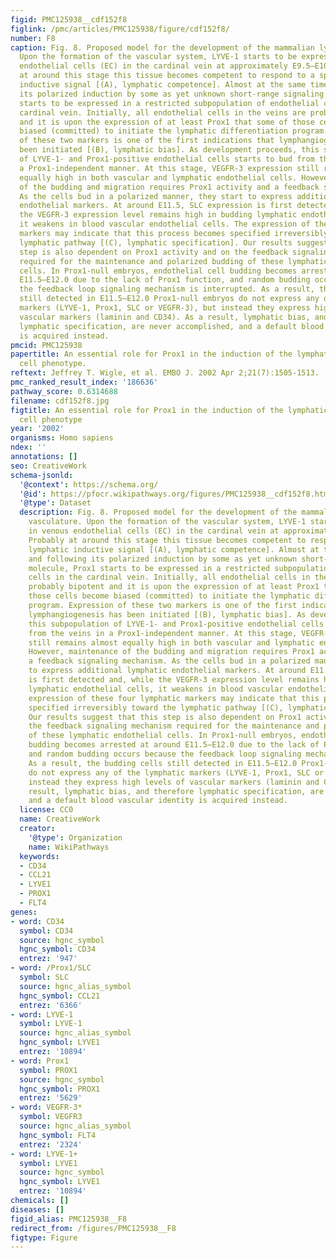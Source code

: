 ```yaml
---
figid: PMC125938__cdf152f8
figlink: /pmc/articles/PMC125938/figure/cdf152f8/
number: F8
caption: Fig. 8. Proposed model for the development of the mammalian lymphatic vasculature.
  Upon the formation of the vascular system, LYVE-1 starts to be expressed in venous
  endothelial cells (EC) in the cardinal vein at approximately E9.5–E10.0. Probably
  at around this stage this tissue becomes competent to respond to a specific lymphatic
  inductive signal [(A), lymphatic competence]. Almost at the same time and following
  its polarized induction by some as yet unknown short-range signaling molecule, Prox1
  starts to be expressed in a restricted subpopulation of endothelial cells in the
  cardinal vein. Initially, all endothelial cells in the veins are probably bipotent
  and it is upon the expression of at least Prox1 that some of those cells become
  biased (committed) to initiate the lymphatic differentiation program. Expression
  of these two markers is one of the first indications that lymphangiogenesis has
  been initiated [(B), lymphatic bias]. As development proceeds, this subpopulation
  of LYVE-1- and Prox1-positive endothelial cells starts to bud from the veins in
  a Prox1-independent manner. At this stage, VEGFR-3 expression still remains almost
  equally high in both vascular and lymphatic endothelial cells. However, maintenance
  of the budding and migration requires Prox1 activity and a feedback signaling mechanism.
  As the cells bud in a polarized manner, they start to express additional lymphatic
  endothelial markers. At around E11.5, SLC expression is first detected and, while
  the VEGFR-3 expression level remains high in budding lymphatic endothelial cells,
  it weakens in blood vascular endothelial cells. The expression of these four lymphatic
  markers may indicate that this process becomes specified irreversibly toward the
  lymphatic pathway [(C), lymphatic specification]. Our results suggest that this
  step is also dependent on Prox1 activity and on the feedback signaling mechanism
  required for the maintenance and polarized budding of these lymphatic endothelial
  cells. In Prox1-null embryos, endothelial cell budding becomes arrested at around
  E11.5–E12.0 due to the lack of Prox1 function, and random budding occurs because
  the feedback loop signaling mechanism is interrupted. As a result, the budding cells
  still detected in E11.5–E12.0 Prox1-null embryos do not express any of the lymphatic
  markers (LYVE-1, Prox1, SLC or VEGFR-3), but instead they express high levels of
  vascular markers (laminin and CD34). As a result, lymphatic bias, and therefore
  lymphatic specification, are never accomplished, and a default blood vascular identity
  is acquired instead.
pmcid: PMC125938
papertitle: An essential role for Prox1 in the induction of the lymphatic endothelial
  cell phenotype.
reftext: Jeffrey T. Wigle, et al. EMBO J. 2002 Apr 2;21(7):1505-1513.
pmc_ranked_result_index: '186636'
pathway_score: 0.6314688
filename: cdf152f8.jpg
figtitle: An essential role for Prox1 in the induction of the lymphatic endothelial
  cell phenotype
year: '2002'
organisms: Homo sapiens
ndex: ''
annotations: []
seo: CreativeWork
schema-jsonld:
  '@context': https://schema.org/
  '@id': https://pfocr.wikipathways.org/figures/PMC125938__cdf152f8.html
  '@type': Dataset
  description: Fig. 8. Proposed model for the development of the mammalian lymphatic
    vasculature. Upon the formation of the vascular system, LYVE-1 starts to be expressed
    in venous endothelial cells (EC) in the cardinal vein at approximately E9.5–E10.0.
    Probably at around this stage this tissue becomes competent to respond to a specific
    lymphatic inductive signal [(A), lymphatic competence]. Almost at the same time
    and following its polarized induction by some as yet unknown short-range signaling
    molecule, Prox1 starts to be expressed in a restricted subpopulation of endothelial
    cells in the cardinal vein. Initially, all endothelial cells in the veins are
    probably bipotent and it is upon the expression of at least Prox1 that some of
    those cells become biased (committed) to initiate the lymphatic differentiation
    program. Expression of these two markers is one of the first indications that
    lymphangiogenesis has been initiated [(B), lymphatic bias]. As development proceeds,
    this subpopulation of LYVE-1- and Prox1-positive endothelial cells starts to bud
    from the veins in a Prox1-independent manner. At this stage, VEGFR-3 expression
    still remains almost equally high in both vascular and lymphatic endothelial cells.
    However, maintenance of the budding and migration requires Prox1 activity and
    a feedback signaling mechanism. As the cells bud in a polarized manner, they start
    to express additional lymphatic endothelial markers. At around E11.5, SLC expression
    is first detected and, while the VEGFR-3 expression level remains high in budding
    lymphatic endothelial cells, it weakens in blood vascular endothelial cells. The
    expression of these four lymphatic markers may indicate that this process becomes
    specified irreversibly toward the lymphatic pathway [(C), lymphatic specification].
    Our results suggest that this step is also dependent on Prox1 activity and on
    the feedback signaling mechanism required for the maintenance and polarized budding
    of these lymphatic endothelial cells. In Prox1-null embryos, endothelial cell
    budding becomes arrested at around E11.5–E12.0 due to the lack of Prox1 function,
    and random budding occurs because the feedback loop signaling mechanism is interrupted.
    As a result, the budding cells still detected in E11.5–E12.0 Prox1-null embryos
    do not express any of the lymphatic markers (LYVE-1, Prox1, SLC or VEGFR-3), but
    instead they express high levels of vascular markers (laminin and CD34). As a
    result, lymphatic bias, and therefore lymphatic specification, are never accomplished,
    and a default blood vascular identity is acquired instead.
  license: CC0
  name: CreativeWork
  creator:
    '@type': Organization
    name: WikiPathways
  keywords:
  - CD34
  - CCL21
  - LYVE1
  - PROX1
  - FLT4
genes:
- word: CD34
  symbol: CD34
  source: hgnc_symbol
  hgnc_symbol: CD34
  entrez: '947'
- word: /Prox1/SLC
  symbol: SLC
  source: hgnc_alias_symbol
  hgnc_symbol: CCL21
  entrez: '6366'
- word: LYVE-1
  symbol: LYVE-1
  source: hgnc_alias_symbol
  hgnc_symbol: LYVE1
  entrez: '10894'
- word: Prox1
  symbol: PROX1
  source: hgnc_symbol
  hgnc_symbol: PROX1
  entrez: '5629'
- word: VEGFR-3*
  symbol: VEGFR3
  source: hgnc_alias_symbol
  hgnc_symbol: FLT4
  entrez: '2324'
- word: LYVE-1+
  symbol: LYVE1
  source: hgnc_symbol
  hgnc_symbol: LYVE1
  entrez: '10894'
chemicals: []
diseases: []
figid_alias: PMC125938__F8
redirect_from: /figures/PMC125938__F8
figtype: Figure
---
```

